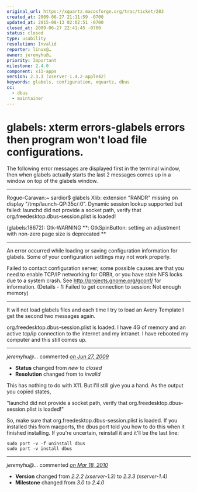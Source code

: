 ```yaml
---
original_url: https://xquartz.macosforge.org/trac/ticket/283
created_at: 2009-06-27 21:11:59 -0700
updated_at: 2015-08-13 02:02:51 -0700
closed_at: 2009-06-27 22:41:45 -0700
status: closed
type: usability
resolution: Invalid
reporter: linux@…
owner: jeremyhu@…
priority: Important
milestone: 2.4.0
component: x11-apps
version: 2.3.3 (xserver-1.4.2-apple42)
keywords: glabels, configuration, xquartz, dbus
cc:
  - dbus
  - maintainer
---
```


glabels: xterm errors-glabels errors then program won't load file configurations.
=================================================================================


The following error messages are displayed first in the terminal window, then when glabels actually starts the last 2 messages comes up in a window on top of the glabels window.

---

Rogue-Caravan:~ sardior$ glabels
Xlib: extension "RANDR" missing on display "/tmp/launch-QPi35c/:0".
Dynamic session lookup supported but failed: launchd did not provide a socket path, verify that org.freedesktop.dbus-session.plist is loaded!

(glabels:18672): Gtk-WARNING **: GtkSpinButton: setting an adjustment with non-zero page size is deprecated
**

---

An error occurred while loading or saving configuration information for glabels. Some of your configuration settings may not work properly.

Failed to contact configuration server; some possible causes are that you need to enable TCP/IP networking for ORBit, or you have stale NFS locks due to a system crash. See <http://projects.gnome.org/gconf/> for information. (Details - 1: Failed to get connection to session: Not enough memory)

---

It will not load glabels files and each time I try to load an Avery Template I get the second two messages again.

org.freedesktop.dbus-session.plist is loaded. I have 4G of memory and an active tcp/ip connection to the internet and my intranet. I have rebooted my computer and this still comes up.



---

*jeremyhu@…* commented *[on Jun 27, 2009](https://xquartz.macosforge.org/trac/ticket/283#comment:1 "June 27, 2009 at 10:41 PM PDT")*

-   **Status** changed from *new* to *closed*
-   **Resolution** changed from to *invalid*

This has nothing to do with X11. But I'll still give you a hand. As the output you copied states,

"launchd did not provide a socket path, verify that org.freedesktop.dbus-session.plist is loaded!"

So, make sure that org.freedesktop.dbus-session.plist is loaded. If you installed this from macports, the dbus port told you how to do this when it finished installing. If you're uncertain, reinstall it and it'll be the last line:

    sudo port -v -f uninstall dbus
    sudo port -v install dbus


---

*jeremyhu@…* commented *[on Mar 18, 2010](https://xquartz.macosforge.org/trac/ticket/283#comment:2 "March 18, 2010 at 11:42 AM PDT")*

-   **Version** changed from *2.2.2 (xserver-1.3)* to *2.3.3 (xserver-1.4)*
-   **Milestone** changed from *3.0* to *2.4.0*



